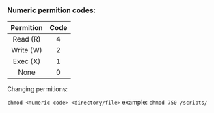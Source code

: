 ### Numeric permition codes:

Permition| Code
:-------:|:----:
Read (R) | 4
Write (W)| 2
Exec (X) | 1
None     | 0 

Changing permitions:

`chmod <numeric code> <directory/file>`
example:
`chmod 750 /scripts/`
